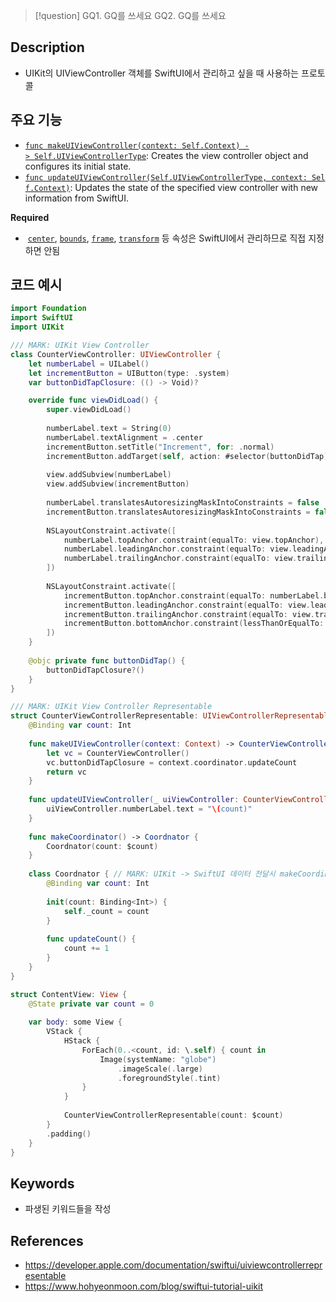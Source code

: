 >[!question]
>GQ1. GQ를 쓰세요
>GQ2. GQ를 쓰세요

## Description
- UIKit의 UIViewController 객체를 SwiftUI에서 관리하고 싶을 때 사용하는 프로토콜

## 주요 기능
- [`func makeUIViewController(context: Self.Context) -> Self.UIViewControllerType`](https://developer.apple.com/documentation/swiftui/uiviewcontrollerrepresentable/makeuiviewcontroller\(context:\)): Creates the view controller object and configures its initial state.
- [`func updateUIViewController(Self.UIViewControllerType, context: Self.Context)`](https://developer.apple.com/documentation/swiftui/uiviewcontrollerrepresentable/updateuiviewcontroller\(_:context:\)): Updates the state of the specified view controller with new information from SwiftUI.

**Required**

-  [`center`](https://developer.apple.com/documentation/UIKit/UIView/center), [`bounds`](https://developer.apple.com/documentation/UIKit/UIView/bounds), [`frame`](https://developer.apple.com/documentation/UIKit/UIView/frame), [`transform`](https://developer.apple.com/documentation/UIKit/UIView/transform) 등 속성은 SwiftUI에서 관리하므로 직접 지정하면 안됨

## 코드 예시
```swift
import Foundation
import SwiftUI
import UIKit

/// MARK: UIKit View Controller
class CounterViewController: UIViewController {
    let numberLabel = UILabel()
    let incrementButton = UIButton(type: .system)
    var buttonDidTapClosure: (() -> Void)?

    override func viewDidLoad() {
        super.viewDidLoad()
        
        numberLabel.text = String(0)
        numberLabel.textAlignment = .center
        incrementButton.setTitle("Increment", for: .normal)
        incrementButton.addTarget(self, action: #selector(buttonDidTap), for: .touchUpInside)
        
        view.addSubview(numberLabel)
        view.addSubview(incrementButton)
        
        numberLabel.translatesAutoresizingMaskIntoConstraints = false
        incrementButton.translatesAutoresizingMaskIntoConstraints = false
        
        NSLayoutConstraint.activate([
            numberLabel.topAnchor.constraint(equalTo: view.topAnchor),
            numberLabel.leadingAnchor.constraint(equalTo: view.leadingAnchor),
            numberLabel.trailingAnchor.constraint(equalTo: view.trailingAnchor)
        ])
        
        NSLayoutConstraint.activate([
            incrementButton.topAnchor.constraint(equalTo: numberLabel.bottomAnchor, constant: 15),
            incrementButton.leadingAnchor.constraint(equalTo: view.leadingAnchor),
            incrementButton.trailingAnchor.constraint(equalTo: view.trailingAnchor),
            incrementButton.bottomAnchor.constraint(lessThanOrEqualTo: view.bottomAnchor),
        ])
    }
    
    @objc private func buttonDidTap() {
        buttonDidTapClosure?()
    }
}

/// MARK: UIKit View Controller Representable
struct CounterViewControllerRepresentable: UIViewControllerRepresentable {
    @Binding var count: Int
    
    func makeUIViewController(context: Context) -> CounterViewController {
        let vc = CounterViewController()
        vc.buttonDidTapClosure = context.coordinator.updateCount
        return vc
    }
    
    func updateUIViewController(_ uiViewController: CounterViewController, context: Context) { // MARK: Updates the state of the specified view with new information from SwiftUI
        uiViewController.numberLabel.text = "\(count)"
    }
    
    func makeCoordinator() -> Coordnator {
        Coordnator(count: $count)
    }
    
    class Coordnator { // MARK: UIKit -> SwiftUI 데이터 전달시 makeCoordinator 사용. Coordnator는 각종 UIKit 객체의 Delegate가 될 수도 있음
        @Binding var count: Int
        
        init(count: Binding<Int>) {
            self._count = count
        }
        
        func updateCount() {
            count += 1
        }
    }
}

struct ContentView: View {
    @State private var count = 0
    
    var body: some View {
        VStack {
            HStack {
                ForEach(0..<count, id: \.self) { count in
                    Image(systemName: "globe")
                        .imageScale(.large)
                        .foregroundStyle(.tint)
                }
            }
            
            CounterViewControllerRepresentable(count: $count)
        }
        .padding()
    }
}
```

## Keywords
+ 파생된 키워드들을 작성

## References
- https://developer.apple.com/documentation/swiftui/uiviewcontrollerrepresentable
- https://www.hohyeonmoon.com/blog/swiftui-tutorial-uikit
